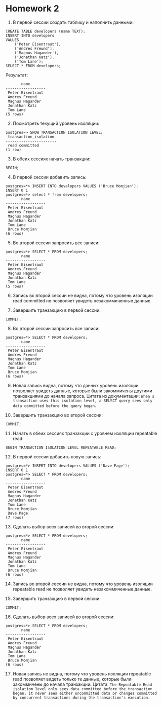 # Homework 2

1. В первой сессии создать таблицу и наполнить данными:
```
CREATE TABLE developers (name TEXT);
INSERT INTO developers
VALUES
    ('Peter Eisentraut'),
    ('Andres Freund'),
    ('Magnus Hagander'),
    ('Jonathan Katz'),
    ('Tom Lane');
SELECT * FROM developers;
```
Результат:
```
       name       
------------------
 Peter Eisentraut
 Andres Freund
 Magnus Hagander
 Jonathan Katz
 Tom Lane
(5 rows)
```

2. Посмотреть текущий уровень изоляции:
```
postgres=> SHOW TRANSACTION ISOLATION LEVEL;
 transaction_isolation 
-----------------------
 read committed
(1 row)
```

3. В обеих сессиях начать транзакции:
```
BEGIN;
```

4. В первой сессии добавить запись:
```
postgres=*> INSERT INTO developers VALUES ('Bruce Momjian');
INSERT 0 1
postgres=*> select * from developers;
       name       
------------------
 Peter Eisentraut
 Andres Freund
 Magnus Hagander
 Jonathan Katz
 Tom Lane
 Bruce Momjian
(6 rows)
```

5. Во второй сессии запросить все записи:
```
postgres=*> SELECT * FROM developers;
       name       
------------------
 Peter Eisentraut
 Andres Freund
 Magnus Hagander
 Jonathan Katz
 Tom Lane
(5 rows)
```

6. Запись во второй сессии не видна, потому что уровень изоляции read committed не позволяет увидеть незакоммиченные данные.

7. Завершить транзакцию в первой сессии:
```
COMMIT;
```

8. Во второй сессии запросить все записи:
```
postgres=*> SELECT * FROM developers;
       name       
------------------
 Peter Eisentraut
 Andres Freund
 Magnus Hagander
 Jonathan Katz
 Tom Lane
 Bruce Momjian
(6 rows)
```

9. Новая запись видна, потому что данных уровень изоляции позволяет увидеть данные, которые были закоммичены другими транзакциями до начала запроса. Цитата из документации: `When a transaction uses this isolation level, a SELECT query sees only data committed before the query began`.

10. Завершить транзакцию во второй сессии:
```
COMMIT;
```

11. Начать в обеих сессиях транзакции с уровнем изоляции repeatable read:
```
BEGIN TRANSACTION ISOLATION LEVEL REPEATABLE READ;
```

12. В первой сессии добавить новую запись:
```
postgres=*> INSERT INTO developers VALUES ('Dave Page');
INSERT 0 1
postgres=*> SELECT * FROM developers;
       name       
------------------
 Peter Eisentraut
 Andres Freund
 Magnus Hagander
 Jonathan Katz
 Tom Lane
 Bruce Momjian
 Dave Page
(7 rows)
```

13. Сделать выбор всех записей во второй сессии:
```
postgres=*> SELECT * FROM developers;
       name       
------------------
 Peter Eisentraut
 Andres Freund
 Magnus Hagander
 Jonathan Katz
 Tom Lane
 Bruce Momjian
(6 rows)
```

14. Запись во второй сессии не видна, потому что уровень изоляции repeatable read не позволяет увидеть незакоммиченные данные.

15. Завершить транзакцию в первой сессии:
```
COMMIT;
```

16. Сделать выбор всех записей во второй сессии:
```
postgres=*> SELECT * FROM developers;
       name       
------------------
 Peter Eisentraut
 Andres Freund
 Magnus Hagander
 Jonathan Katz
 Tom Lane
 Bruce Momjian
(6 rows)
```

17. Новая запись не видна, потому что уровень изоляции repeatable read позволяет видеть только те данные, которые были закоммичены до начала транзакции. Цитата: `The Repeatable Read isolation level only sees data committed before the transaction began; it never sees either uncommitted data or changes committed by concurrent transactions during the transaction's execution.`
